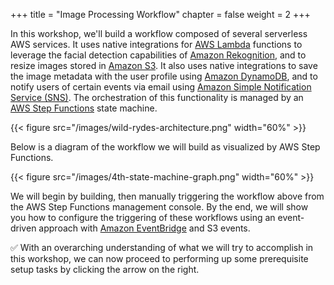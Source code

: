 +++
title = "Image Processing Workflow"
chapter = false
weight = 2
+++

In this workshop, we'll build a workflow composed of several serverless AWS services. It uses native integrations for [AWS Lambda][Lambda] functions to leverage the facial detection capabilities of [Amazon Rekognition][Rekognition], and to resize images stored in [Amazon S3][S3]. It also uses native integrations to save the image metadata with the user profile using [Amazon DynamoDB][DynamoDB], and to notify users of certain events via email using [Amazon Simple Notification Service (SNS)][SNS]. The orchestration of this functionality is managed by an [AWS Step Functions][Step Functions] state machine.

{{< figure
    src="/images/wild-rydes-architecture.png"
    width="60%" >}}

Below is a diagram of the workflow we will build as visualized by AWS Step Functions.

{{< figure
    src="/images/4th-state-machine-graph.png"
    width="60%" >}}

We will begin by building, then manually triggering the workflow above from the AWS Step Functions management console. By the end, we will show you how to configure the triggering of these workflows using an event-driven approach with [Amazon EventBridge][EventBridge] and S3 events.

:white_check_mark: With an overarching understanding of what we will try to accomplish in this workshop, we can now proceed to performing up some prerequisite setup tasks by clicking the arrow on the right.

[API Gateway]: https://aws.amazon.com/api-gateway/
[EventBridge]: https://aws.amazon.com/eventbridge/
[DynamoDB]: https://aws.amazon.com/dynamodb/
[Lambda]: https://aws.amazon.com/lambda/
[Rekognition]: https://aws.amazon.com/rekognition/
[S3]: https://aws.amazon.com/s3/
[Step Functions]: https://aws.amazon.com/step-functions/
[SNS]: https://aws.amazon.com/sns/
